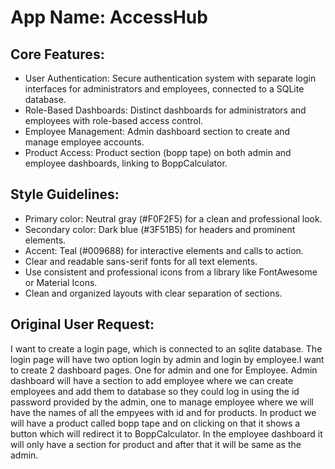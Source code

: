# **App Name**: AccessHub

## Core Features:

- User Authentication: Secure authentication system with separate login interfaces for administrators and employees, connected to a SQLite database.
- Role-Based Dashboards: Distinct dashboards for administrators and employees with role-based access control.
- Employee Management: Admin dashboard section to create and manage employee accounts.
- Product Access: Product section (bopp tape) on both admin and employee dashboards, linking to BoppCalculator.

## Style Guidelines:

- Primary color: Neutral gray (#F0F2F5) for a clean and professional look.
- Secondary color: Dark blue (#3F51B5) for headers and prominent elements.
- Accent: Teal (#009688) for interactive elements and calls to action.
- Clear and readable sans-serif fonts for all text elements.
- Use consistent and professional icons from a library like FontAwesome or Material Icons.
- Clean and organized layouts with clear separation of sections.

## Original User Request:
I want to create a login page, which is connected to an sqlite database. The login page will have two option login by admin and login by employee.I want to create 2 dashboard pages. One for admin and one for Employee. Admin dashboard will have a section to add employee where we can create employees and add them to database so they could log in using the id password provided by the admin, one to manage employee where we will have the names of all the empyees with id and for products. In product we will have a product called bopp tape and on clicking on that it shows a button which will redirect it to BoppCalculator. In the employee dashboard it will only have a section for product and after that it will be same as the admin.
  